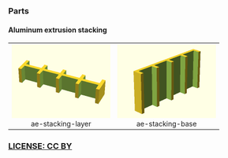### Parts

#### Aluminum extrusion stacking

<table>
  <tr>
    <td align="center">
      <img src="doc/ae-stacking-layer.png" width="200" height="150" />
      <br />
      ae-stacking-layer
    </td>
    <td align="center">
      <img src="doc/ae-stacking-base.png" width="200" height="150" />
      <br />
      ae-stacking-base
    </td>
  </tr>
</table>


### [LICENSE: CC BY](LICENSE.txt)
